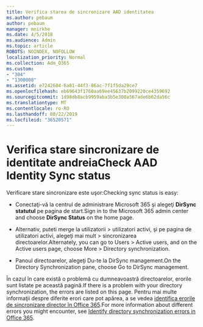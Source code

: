 ```yaml
---
title: Verifica starea de sincronizare AAD identitatea
ms.author: pebaum
author: pebaum
manager: mnirkhe
ms.date: 4/5/2018
ms.audience: Admin
ms.topic: article
ROBOTS: NOINDEX, NOFOLLOW
localization_priority: Normal
ms.collection: Adm_O365
ms.custom:
- "304"
- "1300008"
ms.assetid: e7242604-6a81-44f3-86ac-7f1f5da29ce7
ms.openlocfilehash: eb69643f1760aa69ee45637b2099220ce4359692
ms.sourcegitcommit: 1d98db8acb9959aba3b5e308a567ade6b62da56c
ms.translationtype: MT
ms.contentlocale: ro-RO
ms.lasthandoff: 08/22/2019
ms.locfileid: "36520571"
---
```

# <a name="check-aad-identity-sync-status"></a><span data-ttu-id="705fc-102">Verifica stare sincronizare de identitate andreia</span><span class="sxs-lookup"><span data-stu-id="705fc-102">Check AAD Identity Sync status</span></span>

<span data-ttu-id="705fc-103">Verificare stare sincronizare este uşor:</span><span class="sxs-lookup"><span data-stu-id="705fc-103">Checking sync status is easy:</span></span>
  
- <span data-ttu-id="705fc-104">Conectaţi-vă la centrul de administrare Microsoft 365 şi alegeţi **DirSync statutul** pe pagina de start.</span><span class="sxs-lookup"><span data-stu-id="705fc-104">Sign in to the Microsoft 365 admin center and choose **DirSync Status** on the home page.</span></span>

- <span data-ttu-id="705fc-105">Alternativ, puteti merge la utilizatorii \> utilizatori activi, şi pe pagina de utilizatori activi, alegeţi mai mult \> sincronizarea directoarelor.</span><span class="sxs-lookup"><span data-stu-id="705fc-105">Alternately, you can go to Users \> Active users, and on the Active users page, choose More \> Directory synchronization.</span></span>

- <span data-ttu-id="705fc-106">Panoul directoarelor, alegeţi Du-te la DirSync management.</span><span class="sxs-lookup"><span data-stu-id="705fc-106">On the Directory Synchronization pane, choose Go to DirSync management.</span></span>

<span data-ttu-id="705fc-107">În cazul în care există o problemă cu dumneavoastră directoarelor, erorile sunt listate pe această pagină.</span><span class="sxs-lookup"><span data-stu-id="705fc-107">If there is a problem with your directory synchronization, the errors are listed on this page.</span></span> <span data-ttu-id="705fc-108">Pentru mai multe informaţii despre diferite erori care pot apărea, a se vedea [identifica erorile de sincronizare director în Office 365](https://support.office.com/article/b4fc07a5-97ea-4ca6-9692-108acab74067).</span><span class="sxs-lookup"><span data-stu-id="705fc-108">For more information about different errors you might encounter, see [Identify directory synchronization errors in Office 365](https://support.office.com/article/b4fc07a5-97ea-4ca6-9692-108acab74067).</span></span>
  